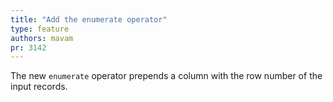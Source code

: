 ```yaml
---
title: "Add the enumerate operator"
type: feature
authors: mavam
pr: 3142
---
```


The new `enumerate` operator prepends a column with the row number of the input
records.
